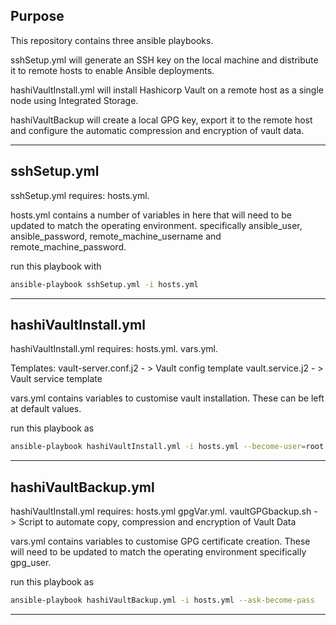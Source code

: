 ## Purpose

This repository contains three ansible playbooks.

sshSetup.yml will generate an SSH key on the local machine and distribute it to remote hosts to enable Ansible deployments.

hashiVaultInstall.yml will install Hashicorp Vault on a remote host as a single node using Integrated Storage.

hashiVaultBackup will create a local GPG key, export it to the remote host and configure the automatic compression and encryption of vault data.

---

## sshSetup.yml

sshSetup.yml requires: 
hosts.yml. 

hosts.yml contains a number of variables in here that will need to be updated to match the operating environment.
specifically ansible_user, ansible_password, remote_machine_username and remote_machine_password.

run this playbook with 

```bash
ansible-playbook sshSetup.yml -i hosts.yml
```

---

## hashiVaultInstall.yml

hashiVaultInstall.yml requires: 
hosts.yml.
vars.yml.

Templates:
vault-server.conf.j2 - > Vault config template
vault.service.j2 - > Vault service template

vars.yml contains variables to customise vault installation. These can be left at default values.

run this playbook as 

```bash
ansible-playbook hashiVaultInstall.yml -i hosts.yml --become-user=root --ask-become-pass
```

---

## hashiVaultBackup.yml

hashiVaultInstall.yml requires: 
hosts.yml
gpgVar.yml.
vaultGPGbackup.sh - > Script to automate copy, compression and encryption of Vault Data


vars.yml contains variables to customise GPG certificate creation. These will need to be updated to match the operating environment
specifically gpg_user.

run this playbook as 

```bash
ansible-playbook hashiVaultBackup.yml -i hosts.yml --ask-become-pass
```

---







